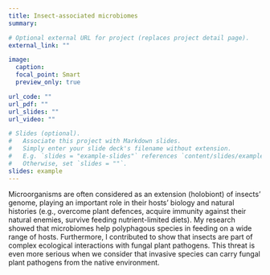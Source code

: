 ```yaml
---
title: Insect-associated microbiomes
summary:

# Optional external URL for project (replaces project detail page).
external_link: ""

image:
  caption:
  focal_point: Smart
  preview_only: true

url_code: ""
url_pdf: ""
url_slides: ""
url_video: ""

# Slides (optional).
#   Associate this project with Markdown slides.
#   Simply enter your slide deck's filename without extension.
#   E.g. `slides = "example-slides"` references `content/slides/example-slides.md`.
#   Otherwise, set `slides = ""`.
slides: example
---
```


Microorganisms are often considered as an extension (holobiont) of insects’ genome, playing an important role in their hosts’ biology and natural histories (e.g., overcome plant defences, acquire immunity against their natural enemies, survive feeding nutrient-limited diets). My research showed that microbiomes help polyphagous species in feeding on a wide range of hosts. Furthermore, I contributed to show that insects are part of complex ecological interactions with fungal plant pathogens. This threat is even more serious when we consider that invasive species can carry fungal plant pathogens from the native environment.